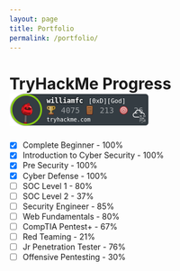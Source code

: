 ```yaml
---
layout: page
title: Portfolio
permalink: /portfolio/
---
```


# TryHackMe Progress <img src="/assets/THMBadge.png">

- [x] Complete Beginner - 100%
- [x] Introduction to Cyber Security - 100%
- [x] Pre Security - 100%
- [x] Cyber Defense - 100%
- [ ] SOC Level 1 - 80%
- [ ] SOC Level 2 - 37%
- [ ] Security Engineer - 85%
- [ ] Web Fundamentals - 80%
- [ ] CompTIA Pentest+ - 67%
- [ ] Red Teaming - 21%
- [ ] Jr Penetration Tester - 76%
- [ ] Offensive Pentesting - 30%
